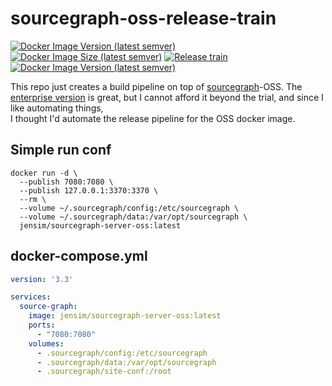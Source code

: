 # sourcegraph-oss-release-train

[![Docker Image Version (latest semver)](https://img.shields.io/docker/v/jensim/sourcegraph-server-oss?sort=semver)][docker_hub]
[![Docker Image Size (latest semver)](https://img.shields.io/docker/image-size/jensim/sourcegraph-server-oss?sort=semver)][docker_hub]
[![Release train](https://github.com/jensim/sourcegraph-release-train/actions/workflows/release_train.yml/badge.svg)][gh_actions]
[![Docker Image Version (latest semver)](https://img.shields.io/docker/v/sourcegraph/server?color=orange&label=sourcegraph%20enterprise%20version&logo=sourcegraph&sort=semver)][docker_sg]

This repo just creates a build pipeline on top of [sourcegraph](https://github.com/sourcegraph/sourcegraph)-OSS.
The [enterprise version](https://hub.docker.com/r/sourcegraph/server) is great, but I cannot afford it beyond the trial, and since I like automating things,  
I thought I'd automate the release pipeline for the OSS docker image.

## Simple run conf
```shell
docker run -d \
  --publish 7080:7080 \
  --publish 127.0.0.1:3370:3370 \
  --rm \
  --volume ~/.sourcegraph/config:/etc/sourcegraph \
  --volume ~/.sourcegraph/data:/var/opt/sourcegraph \
  jensim/sourcegraph-server-oss:latest
```

## docker-compose.yml
```yaml
version: '3.3'

services:
  source-graph:
    image: jensim/sourcegraph-server-oss:latest
    ports:
      - "7080:7080"
    volumes:
      - .sourcegraph/config:/etc/sourcegraph
      - .sourcegraph/data:/var/opt/sourcegraph
      - .sourcegraph/site-conf:/root
```

[docker_hub]: https://hub.docker.com/r/jensim/sourcegraph-server-oss/tags?page=1&ordering=last_updated
[gh_actions]: https://github.com/jensim/sourcegraph-release-train/actions/workflows/release_train.yml
[docker_sg]: https://hub.docker.com/r/sourcegraph/server
